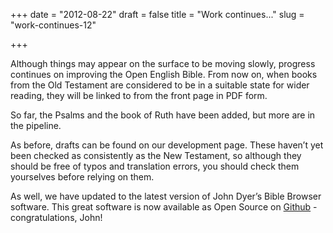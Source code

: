 +++
date = "2012-08-22"
draft = false
title = "Work continues..."
slug = "work-continues-12"

+++

Although things may appear on the surface to be moving slowly, progress continues on improving the Open English Bible. From now on, when books from the Old Testament are considered to be in a suitable state for wider reading, they will be linked to from the front page in PDF form. 

So far, the Psalms and the book of Ruth have been added, but more are in the pipeline.

As before, drafts can be found on our development page. These haven’t yet been checked as consistently as the New Testament, so although they should be free of typos and translation errors, you should check them yourselves before relying on them.

As well, we have updated to the latest version of John Dyer’s Bible Browser software. This great software is now available as Open Source on [Github](https://github.com/digitalbiblesociety/browserbible) - congratulations, John!

